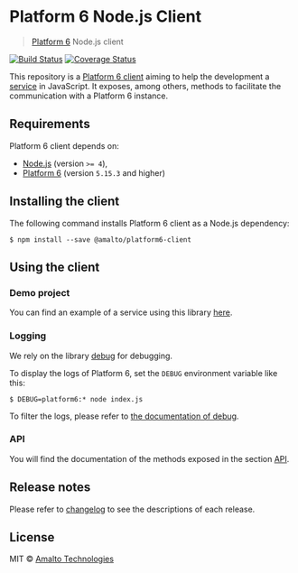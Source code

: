 # Platform 6 Node.js Client

> [Platform 6](https://documentation.amalto.com/b2box/master/) Node.js client

[![Build Status](https://api.travis-ci.org/amalto/platform6-client-nodejs.svg?brancgh=master)](https://travis-ci.org/amalto/platform6-client-nodejs)
[![Coverage Status](https://coveralls.io/repos/github/amalto/platform6-client-nodejs/badge.svg?branch=master)](https://coveralls.io/github/amalto/platform6-client-nodejs?branch=master)

This repository is a [Platform 6 client](https://documentation.amalto.com/b2box/master/developer-guide/platform6-clients/) aiming to help the development a [service](https://documentation.amalto.com/b2box/master/developer-guide/getting-started/) in JavaScript.
It exposes, among others, methods to facilitate the communication with a Platform 6 instance.

## Requirements

Platform 6 client depends on:

- [Node.js](https://nodejs.org/en/) (version `>= 4`),
- [Platform 6](https://documentation.amalto.com/b2box/master/user-guide/getting-started/) (version `5.15.3` and higher)

## Installing the client

The following command installs Platform 6 client as a Node.js dependency:

```console
$ npm install --save @amalto/platform6-client
```

## Using the client

### Demo project

You can find an example of a service using this library [here](https://github.com/amalto/platform6-service-typescript).

### Logging

We rely on the library [debug](https://github.com/visionmedia/debug) for debugging.

To display the logs of Platform 6, set the `DEBUG` environment variable like this:

```console
$ DEBUG=platform6:* node index.js
```

To filter the logs, please refer to [the documentation of debug](https://github.com/visionmedia/debug#debug).

### API

You will find the documentation of the methods exposed in the section [API](https://github.com/amalto/platform6-client-nodejs/blob/master/API.md).

## Release notes

Please refer to [changelog](./CHANGELOG.md) to see the descriptions of each release.

## License

MIT © [Amalto Technologies](https://www.amalto.com/)
